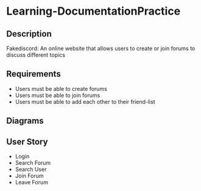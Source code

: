 # Learning-DocumentationPractice

## Description
Fakediscord: An online website that allows users to create or join forums to discuss different topics

## Requirements
- Users must be able to create forums
- Users must be able to join forums
- Users must be able to add each other to their friend-list

## Diagrams

## User Story
- Login
- Search Forum
- Search User
- Join Forum
- Leave Forum
